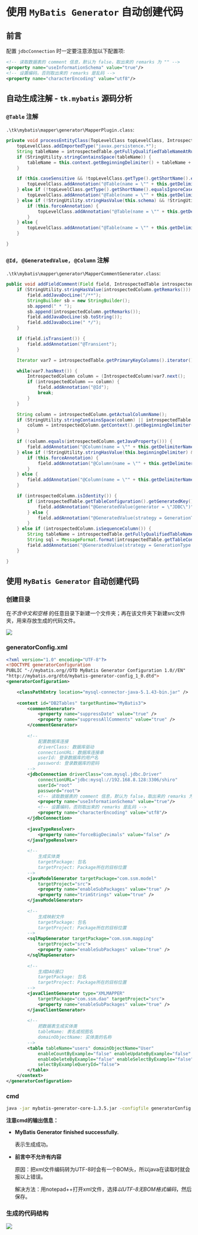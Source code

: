 # 使用 ```MyBatis Generator``` 自动创建代码

## 前言

配置 ```jdbcConnection``` 时一定要注意添加以下配置项:

```xml
<!-- 读取数据表的 comment 信息，默认为 false，取出来的 remarks 为 "" -->
<property name="useInformationSchema" value="true"/>
<!-- 设置编码，否则取出来的 remarks 是乱码 -->
<property name="characterEncoding" value="utf8"/>
```

## 自动生成注解 - ```tk.mybatis``` 源码分析

### ```@Table``` 注解

```.\tk\mybatis\mapper\generator\MapperPlugin.class```:

```java
private void processEntityClass(TopLevelClass topLevelClass, IntrospectedTable introspectedTable) {
    topLevelClass.addImportedType("javax.persistence.*");
    String tableName = introspectedTable.getFullyQualifiedTableNameAtRuntime();
    if (StringUtility.stringContainsSpace(tableName)) {
        tableName = this.context.getBeginningDelimiter() + tableName + this.context.getEndingDelimiter();
    }

    if (this.caseSensitive && !topLevelClass.getType().getShortName().equals(tableName)) {
        topLevelClass.addAnnotation("@Table(name = \"" + this.getDelimiterName(tableName) + "\")");
    } else if (!topLevelClass.getType().getShortName().equalsIgnoreCase(tableName)) {
        topLevelClass.addAnnotation("@Table(name = \"" + this.getDelimiterName(tableName) + "\")");
    } else if (!StringUtility.stringHasValue(this.schema) && !StringUtility.stringHasValue(this.beginningDelimiter) && !StringUtility.stringHasValue(this.endingDelimiter)) {
        if (this.forceAnnotation) {
            topLevelClass.addAnnotation("@Table(name = \"" + this.getDelimiterName(tableName) + "\")");
        }
    } else {
        topLevelClass.addAnnotation("@Table(name = \"" + this.getDelimiterName(tableName) + "\")");
    }

}
```

### ```@Id, @GeneratedValue, @Column``` 注解

```.\tk\mybatis\mapper\generator\MapperCommentGenerator.class```:

```java
public void addFieldComment(Field field, IntrospectedTable introspectedTable, IntrospectedColumn introspectedColumn) {
    if (StringUtility.stringHasValue(introspectedColumn.getRemarks())) {
        field.addJavaDocLine("/**");
        StringBuilder sb = new StringBuilder();
        sb.append(" * ");
        sb.append(introspectedColumn.getRemarks());
        field.addJavaDocLine(sb.toString());
        field.addJavaDocLine(" */");
    }

    if (field.isTransient()) {
        field.addAnnotation("@Transient");
    }

    Iterator var7 = introspectedTable.getPrimaryKeyColumns().iterator();

    while(var7.hasNext()) {
        IntrospectedColumn column = (IntrospectedColumn)var7.next();
        if (introspectedColumn == column) {
            field.addAnnotation("@Id");
            break;
        }
    }

    String column = introspectedColumn.getActualColumnName();
    if (StringUtility.stringContainsSpace(column) || introspectedTable.getTableConfiguration().isAllColumnDelimitingEnabled()) {
        column = introspectedColumn.getContext().getBeginningDelimiter() + column + introspectedColumn.getContext().getEndingDelimiter();
    }

    if (!column.equals(introspectedColumn.getJavaProperty())) {
        field.addAnnotation("@Column(name = \"" + this.getDelimiterName(column) + "\")");
    } else if (!StringUtility.stringHasValue(this.beginningDelimiter) && !StringUtility.stringHasValue(this.endingDelimiter)) {
        if (this.forceAnnotation) {
            field.addAnnotation("@Column(name = \"" + this.getDelimiterName(column) + "\")");
        }
    } else {
        field.addAnnotation("@Column(name = \"" + this.getDelimiterName(column) + "\")");
    }

    if (introspectedColumn.isIdentity()) {
        if (introspectedTable.getTableConfiguration().getGeneratedKey().getRuntimeSqlStatement().equals("JDBC")) {
            field.addAnnotation("@GeneratedValue(generator = \"JDBC\")");
        } else {
            field.addAnnotation("@GeneratedValue(strategy = GenerationType.IDENTITY)");
        }
    } else if (introspectedColumn.isSequenceColumn()) {
        String tableName = introspectedTable.getFullyQualifiedTableNameAtRuntime();
        String sql = MessageFormat.format(introspectedTable.getTableConfiguration().getGeneratedKey().getRuntimeSqlStatement(), tableName, tableName.toUpperCase());
        field.addAnnotation("@GeneratedValue(strategy = GenerationType.IDENTITY, generator = \"" + sql + "\")");
    }

}
```

## 使用 ```MyBatis Generator``` 自动创建代码

### 创建目录

在*不含中文和空格* 的任意目录下新建一个文件夹；再在该文件夹下新建src文件夹，用来存放生成的代码文件。

![](images/directory.png)

### generatorConfig.xml

```xml
<?xml version="1.0" encoding="UTF-8"?>
<!DOCTYPE generatorConfiguration
PUBLIC "-//mybatis.org//DTD MyBatis Generator Configuration 1.0//EN"
"http://mybatis.org/dtd/mybatis-generator-config_1_0.dtd">
<generatorConfiguration>

    <classPathEntry location="mysql-connector-java-5.1.43-bin.jar" />
	
    <context id="DB2Tables" targetRuntime="MyBatis3">
        <commentGenerator>
            <property name="suppressDate" value="true" />
            <property name="suppressAllComments" value="true" />
        </commentGenerator>
		
        <!-- 
			配置数据库连接
			driverClass: 数据库驱动
			connectionURL: 数据库连接串
			userId: 登录数据库的用户名
			password: 登录数据库的密码
		-->
        <jdbcConnection driverClass="com.mysql.jdbc.Driver"
            connectionURL="jdbc:mysql://192.168.8.128:3306/shiro" 
			userId="root"
            password="root">
            <!-- 读取数据表的 comment 信息，默认为 false，取出来的 remarks 为 "" -->
            <property name="useInformationSchema" value="true"/>
            <!-- 设置编码，否则取出来的 remarks 是乱码 -->
            <property name="characterEncoding" value="utf8"/>
        </jdbcConnection>
		
        <javaTypeResolver>
            <property name="forceBigDecimals" value="false" />
        </javaTypeResolver>
		
        <!-- 
			生成实体类
			targetPackage: 包名
			targetProject: Package所在的目标位置
		-->
        <javaModelGenerator targetPackage="com.ssm.model"
            targetProject="src">
            <property name="enableSubPackages" value="true" />
            <property name="trimStrings" value="true" />
        </javaModelGenerator>
		
        <!-- 
			生成映射文件
			targetPackage: 包名
			targetProject: Package所在的目标位置
		-->
        <sqlMapGenerator targetPackage="com.ssm.mapping"
            targetProject="src">
            <property name="enableSubPackages" value="true" />
        </sqlMapGenerator>
		
        <!-- 
			生成DAO接口
			targetPackage: 包名
			targetProject: Package所在的目标位置
		-->
        <javaClientGenerator type="XMLMAPPER"
            targetPackage="com.ssm.dao" targetProject="src">
            <property name="enableSubPackages" value="true" />
        </javaClientGenerator>
		
        <!-- 
			把数据表生成实体类
			tableName: 表名或视图名 
			domainObjectName: 实体类的名称 
		-->
        <table tableName="users" domainObjectName="User"
            enableCountByExample="false" enableUpdateByExample="false"
            enableDeleteByExample="false" enableSelectByExample="false"
            selectByExampleQueryId="false">
		</table>
    </context>
</generatorConfiguration>
```

### cmd

```bash
java -jar mybatis-generator-core-1.3.5.jar -configfile generatorConfig.xml -overwrite
```

**注意cmd的输出信息：**

- **MyBatis Generator finished successfully.**

   表示生成成功。

- **前言中不允许有内容**

   原因：把xml文件编码转为UTF-8时会有一个BOM头，所以java在读取时就会报以上错误。

   解决方法：用notepad++打开xml文件，选择*以UTF-8无BOM格式编码*，然后保存。

### 生成的代码结构

![](images/java.png)
